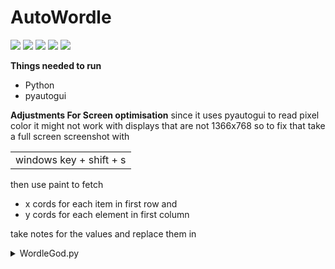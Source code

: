 # AutoWordle

![](https://img.shields.io/github/stars/abir-legend/AutoWordle.svg) 
![](https://img.shields.io/github/forks/abir-legend/AutoWordle.svg) 
![](https://img.shields.io/github/tag/abir-legend/AutoWordle.svg) 
![](https://img.shields.io/github/release/abir-legend/AutoWordle.svg) 
![](https://img.shields.io/github/issues/abir-legend/AutoWordle.svg) 

**Things needed to run**
- Python
- pyautogui

**Adjustments For Screen optimisation**
since it uses pyautogui to read pixel color it might not work with displays that are not 1366x768 so to fix that take a full screen screenshot with <table><tr><td>windows key + shift + s</td></tr></table>
then use paint to fetch 
- x cords for each item in first row and
- y cords for each element in first column

take notes for the values and replace them in 
<details>
  <summary>
   WordleGod.py
  </summary>
    A bit misleading name since it can still fail 6% of the time
</details>


